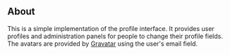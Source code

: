 ## About
This is a simple implementation of the profile interface. It provides user profiles and administration panels for people to change their profile fields. The avatars are provided by [Gravatar](https://www.gravatar.com) using the user's email field.
